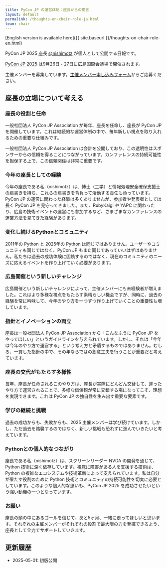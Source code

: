 ```yaml
---
title: PyCon JP の運営体制：座長からの提言
layout: default
permalink: /thoughts-on-chair-role-ja.html
team: chair
---
```


[English version is available here]({{ site.baseurl }}/thoughts-on-chair-role-en.html)

PyCon JP 2025 座長 [@nishimotz](https://d.nishimotz.com/aboutme) が個人として公開する日報です。

[PyCon JP 2025](https://2025.pycon.jp/) は9月26日・27日に広島国際会議場で開催されます。

主催メンバーを募集しています。[主催メンバー申し込みフォーム](https://forms.gle/7irqYKhZVj7AY7LfA)からご応募ください。



## 座長の立場について考える

### 座長の役割と任命

一般社団法人 PyCon JP Association が毎年、座長を任命し、座長が PyCon JP を開催しています。これは継続的な運営体制の中で、毎年新しい視点を取り入れるための重要な仕組みです。

一般社団法人 PyCon JP Association は会計を公開しており、この透明性はスポンサーからの信頼を得ることにつながっています。カンファレンスの持続可能性を担保する上で、この信頼関係は非常に重要です。

### 今年の座長としての経験

今年の座長である私（nishimotz）は、博士（工学）と情報処理安全確保支援士の肩書きを持ち、これらの肩書きを背負って活動する責任も負っています。PyCon JP の運営に関わった経験は多くありませんが、参加者や発表者としては長く PyCon JP を見守ってきました。また、RubyKaigi や YAPC に関わったり、広島の技術イベントの運営にも参加するなど、さまざまなカンファレンスの運営方法を見てきた経験があります。

### 変化し続けるPythonとコミュニティ

2011年の Python と 2025年の Python は同じではありません。ユーザーやコミュニティも同じではなく、PyCon JP もまた同じであっていいはずはありません。私たちは過去の成功体験に固執するのではなく、現在のコミュニティのニーズに応えるイベントを作り上げていく必要があります。

### 広島開催という新しいチャレンジ

広島開催という新しいチャレンジによって、主催メンバーにも未経験者が増えました。これはより多様な視点をもたらす素晴らしい機会ですが、同時に、過去の経験を常に吟味して、今年のやり方を一つずつ作り上げていくことの重要性も増しています。

### 指針とイノベーションの両立

座長は一般社団法人 PyCon JP Association から「こんなふうに PyCon JP をやってほしい」というガイドラインを与えられています。しかし、それは「今年は今年のやり方で運営する」という考え方と矛盾するものではありません。むしろ、一貫した指針の中で、その年ならではの創意工夫を行うことが重要だと考えています。

### 座長の交代がもたらす多様性

毎年、座長が任命されるこのやり方は、座長が実際にどんどん交替して、違ったやり方で運営されることで、多様な価値観が常に交錯する場になってこそ、理想を実現できます。これは PyCon JP の独自性を生み出す重要な要素です。

### 学びの継続と挑戦

過去の成功からも、失敗からも、2025 主催メンバーは学び続けています。しかし、ただ過去を踏襲するのではなく、新しい挑戦も恐れずに進んでいきたいと考えています。

### Pythonとの個人的なつながり

座長である私（nishimotz）は、スクリーンリーダー NVDA の開発を通じて、Python 技術に深く依存しています。視覚に障害がある人を支援する技術は、Python の複雑なエコシステムや技術革新によって支えられています。私は自分が果たす役割のために Python 技術とコミュニティの持続可能性を切実に必要としています。このような個人的な思いも、PyCon JP 2025 を成功させたいという強い動機の一つとなっています。

### お願い

座長の頭の中にあるゴールを信じて、あと5ヶ月、一緒に走ってほしいと思います。それぞれの主催メンバーがそれぞれの役割で最大限の力を発揮できるよう、座長として全力でサポートしていきます。



## 更新履歴

- 2025-05-01: 初版公開

